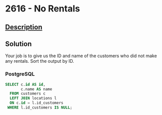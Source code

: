 # 2616 - No Rentals

## [Description](https://judge.beecrowd.com/pt/problems/view/2616)

## Solution

Your job is to give us the ID and name of the customers who did not make any rentals. Sort the output by ID.

### PostgreSQL

```sql
SELECT c.id AS id, 
       c.name AS name 
  FROM customers c 
  LEFT JOIN locations l 
  ON c.id = l.id_customers 
 WHERE l.id_customers IS NULL;
```